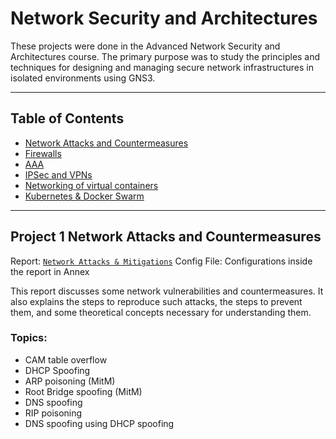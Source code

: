 # Network Security and Architectures
These projects were done in the Advanced Network Security and Architectures course. The primary purpose was to study the principles and techniques for designing and managing secure network infrastructures in isolated environments using GNS3.

------------------------------
## Table of Contents
- [Network Attacks and Countermeasures](#project-1-network-attacks-and-countermeasures)
- [Firewalls](#project-1-firewalls)
- [AAA](#project-1-aaa)
- [IPSec and VPNs](#project-2-ipsec-and-vpns)
- [Networking of virtual containers](#project-2-networking-of-virtual-containers)
- [Kubernetes & Docker Swarm](#project-3-kubernetes-&-docker-swarm)

------------------------------
## Project 1 Network Attacks and Countermeasures
Report: [`Network Attacks & Mitigations`](Project_1.pdf)
Config File: Configurations inside the report in Annex 

This report discusses some network vulnerabilities and countermeasures. It also explains the steps to reproduce such attacks, the steps to prevent them, and some theoretical concepts necessary for understanding them.

### Topics:
* CAM table overflow
* DHCP Spoofing
* ARP poisoning (MitM)
* Root Bridge spoofing (MitM)
* DNS spoofing
* RIP poisoning
* DNS spoofing using DHCP spoofing
